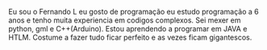 Eu sou o Fernando L eu gosto de programação eu estudo programação a 6 anos e tenho muita experiencia em codigos complexos.
Sei mexer em python, gml e C++(Arduino).
Estou aprendendo a programar em JAVA e HTLM.
Costume a fazer tudo ficar perfeito e as vezes ficam gigantescos.
